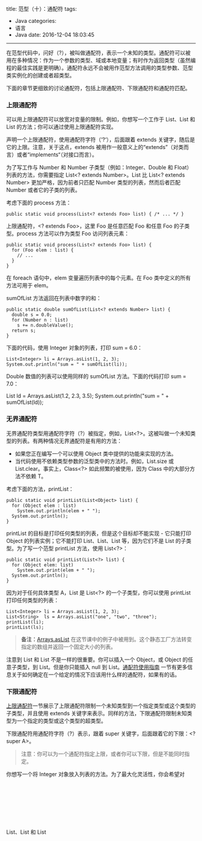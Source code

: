 title: 范型（十）：通配符
tags:
  - Java
categories:
  - 语言
  - Java
date: 2016-12-04 18:03:45
---

在范型代码中，问好（?），被叫做通配符，表示一个未知的类型。通配符可以被用在多种情况：作为一个参数的类型、域或本地变量；有时作为返回类型（虽然编程的最佳实践是更明确）。通配符永远不会被用作范型方法调用的类型参数、范型类实例化的创建或者超类型。

<!-- more -->

下面的章节更细致的讨论通配符，包括上限通配符、下限通配符和通配符匹配。

### 上限通配符

可以用上限通配符可以放宽对变量的限制。例如，你想写一个工作于 List<Integer>、List<Double> 和 List<Number> 的方法；你可以通过使用上限通配符实现。

声明一个上限通配符，使用通配符字符（‘?‘），后面跟着 extends 关键字，随后是它的上限。注意，关于这点，extends 被用作一般意义上的“extends”（对类而言）或者“implements“（对接口而言）。

为了写工作与 Number 和 Number 子类型（例如：Integer、Double 和 Float）列表的方法，你需要指定 List<? extends Number>。List<Number> 比 List<? extends Number> 更加严格，因为前者只匹配 Number 类型的列表，然而后者匹配 Number 或者它的子类的列表。

考虑下面的 process 方法：

    public static void process(List<? extends Foo> list) { /* ... */ }

上限通配符，<? extends Foo>，这里 Foo 是任意匹配 Foo 和任意 Foo 的子类型。process 方法可以作为类型 Foo 访问列表元素：

    public static void process(List<? extends Foo> list) {
      for (Foo elem : list) {
        // ...
      }
    }

在 foreach 语句中，elem 变量遍历列表中的每个元素。在 Foo 类中定义的所有方法可用于 elem。

sumOfList 方法返回在列表中数字的和：

    public static double sumOfList(List<? extends Number> list) {
      double s = 0.0;
      for (Number n : list)
        s += n.doubleValue();
      return s;
    }

下面的代码，使用 Integer 对象的列表，打印 sum = 6.0：

    List<Integer> li = Arrays.asList(1, 2, 3);
    System.out.println("sum = " + sumOfList(li));

Double 数值的列表可以使用同样的 sumOfList 方法。下面的代码打印 sum = 7.0：

List<Double> ld = Arrays.asList(1.2, 2.3, 3.5);
System.out.println("sum = " + sumOfList(ld));

### 无界通配符

无界通配符类型用通配符字符（?）被指定，例如，List<?>。这被叫做一个未知类型的列表。有两种情况无界通配符是有用的方法：

- 如果您正在编写一个可以使用 Object 类中提供的功能来实现的方法。
- 当代码使用不依赖类型参数的泛型类中的方法时。例如，List.size 或 List.clear。事实上，Class<?> 如此频繁的被使用，因为 Class<T> 中的大部分方法不依赖 T。

考虑下面的方法，printList：

    public static void printList(List<Object> list) {
      for (Object elem : list)
        System.out.println(elem + " ");
      System.out.println();
    }

printList 的目标是打印任何类型的列表，但是这个目标却不能实现 - 它只能打印 Object 的列表实例；它不能打印 List<Integer>、List<String>、List<Double> 等，因为它们不是 List<Object> 的子类型。为了写一个范型 printList 方法，使用 List<?>：

    public static void printList(List<?> list) {
      for (Object elem: list)
        System.out.print(elem + " ");
      System.out.println();
    }

因为对于任何具体类型 A，List<A> 是 List<?> 的一个子类型，你可以使用 printList 打印任何类型的列表：

    List<Integer> li = Arrays.asList(1, 2, 3);
    List<String>  ls = Arrays.asList("one", "two", "three");
    printList(li);
    printList(ls);

> 备注：[Arrays.asList](https://docs.oracle.com/javase/8/docs/api/java/util/Arrays.html#asList-T...-) 在这节课中的例子中被用到。这个静态工厂方法转变指定的数组并返回一个固定大小的列表。

注意到 List<Object> 和 List<?> 不是一样的很重要。你可以插入一个 Object，或 Object 的任意子类型，到 List<Object>。但是你只能插入 null 到 List<?>。[通配符使用指南](http://docs.oracle.com/javase/tutorial/java/generics/wildcardGuidelines.html) 一节有更多信息关于如何确定在一个给定的情况下应该用什么样的通配符，如果有的话。

### 下限通配符

[上限通配符](http://docs.oracle.com/javase/tutorial/java/generics/upperBounded.html)一节展示了上限通配符限制一个未知类型到一个指定类型或这个类型的子类型，并且使用 extends 关键字来表示。同样的方法，下限通配符限制未知类型为一个指定的类型或这个类型的超类型。

下限通配符用通配符字符（?）表示，跟着 super 关键字，后面跟着它的下限：<? super A>。

> 注意：你可以为一个通配符指定上限，或者你可以下限，但是不能同时指定。

你想写一个将 Integer 对象放入列表的方法。为了最大化灵活性，你会希望对 List<Integer>、List<Number> 和 List<Object> 都可用 - 任何可保存 Integer 值的。

为了写可用于 Integer 和 Integer 超类型（如：Integer、Number 和 Object）的列表的方法，你应该指定 List<? super Integer>。List<Integer> 比 List<? super Integer> 限制更严格，因为前者只匹配类型 Integer 的列表，然而后者匹配任何 Integer 超类的列表。

下面的代码添加数字 1 到 10 到一个列表的末尾：

    public static void addNumbers(List<? super Integer> list) {
      for (int i = 1; i <= 10; i++) {
        list.add(i);
      }
    }

[通配符使用指南](http://docs.oracle.com/javase/tutorial/java/generics/wildcardGuidelines.html) 一节提供关于什么时候使用上限通配符和什么时候使用下限通配符的指南。

### 通配符和子类型

像[范型、继承和子类型](http://docs.oracle.com/javase/tutorial/java/generics/inheritance.html)中描述的，范型类或接口不相关，仅仅因为它们的类型间有关系。然而，可以使用通配符来创建范型类或接口间的关系。

给出下面两个常规（非范型）类：

    class A { /* ... */ }
    class B extends A { /* ... */ }

有理由写下面的代码：

    B b = new B();
    A a = b;

这个例子显示常规类的继承遵循这样的子类型规则：类 B 是类 A 的一个子类型，如果 B 扩展 A。这个规则不适用于范型类型：

    List<B> lb = new ArrayList<>();
    List<A> la = lb;   // compile-time error

给定 Integer 是 Number 的一个子类型，List<Integer> 和 List<Number> 之间是什么关系？

公共的父类是 List<?>。![generics-listParent](/uploads/20161203/generics-listParent.gif)

虽然 Integer 是 Number 的一个子类型，List<Integer> 不是 List<Number> 的一个子类型，并且事实上，这两个类型没有关系。List<Number> 和 List<Integer> 的公共父类是 List<?>。

为了在这些类间创建关系，因此代码可以通过 List<Integer> 的元素访问 Number 的方法，那么使用上限通配符：

    List<? extends Integer> intList = new ArrayList<>();
    List<? extends Number>  numList = intList;  // OK. List<? extends Integer> is a subtype of List<? extends Number>

因为 Integer 是 Number 的一个子类型，且 numList 是 Number 对象的一个列表，现在 intList（Integer 对象的列表）和 numList 之间存在关系了。下面的图片展示了几种用上限通配符和下限通配符声明的 List 类之间的关系。

几种范型 List 类声明的层次。![generics-wildcardSubtyping](/uploads/20161203/generics-wildcardSubtyping.gif)

[通配符使用指南](http://docs.oracle.com/javase/tutorial/java/generics/wildcardGuidelines.html) 一节有更多关于使用上限和下限通配符结果的信息。

### 通配符匹配和辅助方法

在一些场景中，编译器推断通配符的类型。例如，一个列表可能被定义为 List<?>，但是当评估一个表达式时，编译器从代码中推断一个特定的类型。这种情况被称为通配符匹配。

在大多数情况下，你不需要担心通配符匹配，除了当你看到一个错误消息包含短语“捕捉“。

[WildcardError](http://docs.oracle.com/javase/tutorial/displayCode.html?code=http://docs.oracle.com/javase/tutorial/java/generics/examples/WildcardError.java) 例子当编译时产生一个匹配错误：

    import java.util.List;

    public class WildcardError {

      void foo(List<?> i) {
        i.set(0, i.get(0));
      }
    }

在这个例子中，编译器处理 i 输入参数为类型 Object。当 foo 方法调用 [List.set(int, E)](https://docs.oracle.com/javase/8/docs/api/java/util/List.html#set-int-E-)，编译器不能确定被插入列表中的对象的类型，并且会产生一个错误。当这种类型错误发生时，它通常意味着编译器确信你赋值错误类型给一个变量。范型被添加到 Java 语言中就是因为这个原因 - 在编译期增强类型安全。

通过 Oracle 的 JDK 7 javac 实现编译 WildcardError 例子时产生下面的错误：

    WildcardError.java:6: error: method set in interface List<E> cannot be applied to given types;
        i.set(0, i.get(0));
         ^
      required: int,CAP#1
      found: int,Object
      reason: actual argument Object cannot be converted to CAP#1 by method invocation conversion
      where E is a type-variable:
        E extends Object declared in interface List
      where CAP#1 is a fresh type-variable:
        CAP#1 extends Object from capture of ?
    1 error

在这个例子中，代码尝试执行一个安全操作，那么如何解决编译器错误呢？可以通过写一个匹配通配符的私有辅助方法来解决这个问题。在这个案例中，你可以通过创建私有辅助方法 fooHelper 解决这个问题，像 [WildcardFixed](http://docs.oracle.com/javase/tutorial/displayCode.html?code=http://docs.oracle.com/javase/tutorial/java/generics/examples/WildcardFixed.java) 中显示的：

    public class WildcardFixed {

      void foo(List<?> i) {
        fooHelper(i);
      }


      // Helper method created so that the wildcard can be captured
      // through type inference.
      private <T> void fooHelper(List<T> l) {
        l.set(0, l.get(0));
      }

    }

感谢辅助方法，编译器使用推断确定 T 是 CAP#1，在调用中的匹配变量。现在这个例子编译成功。

按照惯例，辅助方法一般命名为*原方法名Helper*。

现在考虑一个更复杂的例子，[WildcardErrorBad](http://docs.oracle.com/javase/tutorial/displayCode.html?code=http://docs.oracle.com/javase/tutorial/java/generics/examples/WildcardErrorBad.java)：

    import java.util.List;

    public class WildcardErrorBad {

      void swapFirst(List<? extends Number> l1, List<? extends Number> l2) {
        Number temp = l1.get(0);
        l1.set(0, l2.get(0)); // expected a CAP#1 extends Number,
                              // got a CAP#2 extends Number;
                              // same bound, but different types
        l2.set(0, temp);      // expected a CAP#1 extends Number,
                              // got a Number
      }
    }

在这个例子中，代码尝试一个不安全的操作。例如，考虑下面 swapFirst 方法的调用：

    List<Integer> li = Arrays.asList(1, 2, 3);
    List<Double>  ld = Arrays.asList(10.10, 20.20, 30.30);
    swapFirst(li, ld);

因为 List<Integer> 和 List<Double> 都符合 List<? extends Number> 的标准，明显不正确的是取 Integer 列表中的一个值并尝试放入 Double 值的列表中。

用 Oracle JDK javac 编译器编译会生成下面的错误：

    WildcardErrorBad.java:7: error: method set in interface List<E> cannot be applied to given types;
          l1.set(0, l2.get(0)); // expected a CAP#1 extends Number,
            ^
      required: int,CAP#1
      found: int,Number
      reason: actual argument Number cannot be converted to CAP#1 by method invocation conversion
      where E is a type-variable:
        E extends Object declared in interface List
      where CAP#1 is a fresh type-variable:
        CAP#1 extends Number from capture of ? extends Number
    WildcardErrorBad.java:10: error: method set in interface List<E> cannot be applied to given types;
          l2.set(0, temp);      // expected a CAP#1 extends Number,
            ^
      required: int,CAP#1
      found: int,Number
      reason: actual argument Number cannot be converted to CAP#1 by method invocation conversion
      where E is a type-variable:
        E extends Object declared in interface List
      where CAP#1 is a fresh type-variable:
        CAP#1 extends Number from capture of ? extends Number
    WildcardErrorBad.java:15: error: method set in interface List<E> cannot be applied to given types;
            i.set(0, i.get(0));
             ^
      required: int,CAP#1
      found: int,Object
      reason: actual argument Object cannot be converted to CAP#1 by method invocation conversion
      where E is a type-variable:
        E extends Object declared in interface List
      where CAP#1 is a fresh type-variable:
        CAP#1 extends Object from capture of ?
    3 errors

针对这个问题没有辅助方法可以使用，因为代码是基础错误。

### 通配符使用指

当学习使用范型编程时一个混乱的方面是确定何时使用上限通配符和何时使用下限通配符。本页提供了在设计代码时遵循的一些指导方针。

为了这个讨论的目的，考虑变量提供两个功能之一是有帮助的：

**“In”变量**

一个“in”变量提供数据给代码。想象一个有两个参数的 copy 方法：copy(src, dest)。src 参数提供被拷贝的数据，因此它是“in”参数。

**“Out”变量**

一个“Out”变量保持数据为在其他地方使用。在 copy 的例子中，copy(src, dest)，dest 参数接收数据，因此它是“out”参数。

当然，一些变量被同时用作“in”和“out”目的 - 这种情况也在指导方针中。

可以使用“in”和“out”准则，当决定是否使用通配符及什么类型通配符是合适的。下面的列表提供了遵循的指南：

**通配符指南**

- 一个“in”变量用上限通配符被定义，用 extends 关键字。
- 一个“out”变量用下限通配符被定义，用 super 关键字。
- 在“in”变量可以用定义在 Object 类中的方法被访问的场景，使用无界通配符。
- 在代码需要访问同时作为“in”和“out”变量的场景，不要使用通配符。

这些指南不适用于方法的返回类型。使用通配符作为返回类型应该避免，因为它强制开发人员使用代码处理通配符。

通过 List<? extends ...> 定义的列表可以非正式的被认为是只读的，但这不是一个严格的保证。假设有下面两个类：

    class NaturalNumber {

      private int i;

      public NaturalNumber(int i) { this.i = i; }
      // ...
    }

    class EvenNumber extends NaturalNumber {

      public EvenNumber(int i) { super(i); }
      // ...
    }

考虑下面的代码：

    List<EvenNumber> le = new ArrayList<>();
    List<? extends NaturalNumber> ln = le;
    ln.add(new NaturalNumber(35));  // compile-time error

因为 List<EvenNumber> 是 List<? extends NaturalNumber> 的一个子类型，可以赋值 le 给 ln。但是不能用 ln 添加一个自然数到偶数列表中。下面对这个列表的操作是可能的：

- 可以添加 null。
- 可以调用 clear。
- 可以获取迭代器且调用 remove。
- 可以匹配通配符和写从列表中读取的元素。

可以看到通过 List<? extends NaturalNumber> 定义的列表严格意义上不是只读的，但可以这样认为，因为不能存储一个新的元素或改变列表中已经存在的元素。
